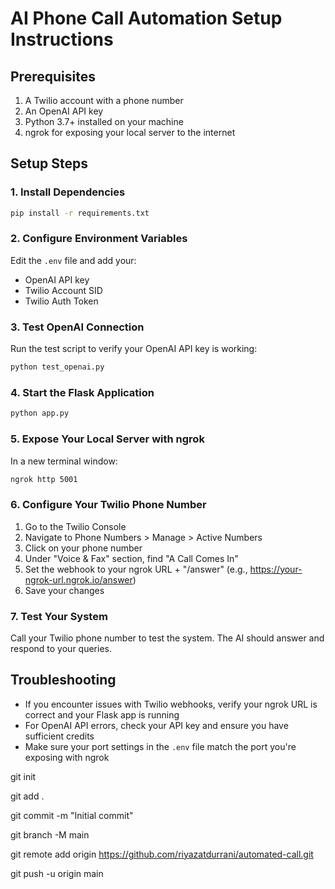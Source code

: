 # AI Phone Call Automation Setup Instructions

## Prerequisites
1. A Twilio account with a phone number
2. An OpenAI API key
3. Python 3.7+ installed on your machine
4. ngrok for exposing your local server to the internet

## Setup Steps

### 1. Install Dependencies
```bash
pip install -r requirements.txt
```

### 2. Configure Environment Variables
Edit the `.env` file and add your:
- OpenAI API key
- Twilio Account SID
- Twilio Auth Token

### 3. Test OpenAI Connection
Run the test script to verify your OpenAI API key is working:
```bash
python test_openai.py
```

### 4. Start the Flask Application
```bash
python app.py
```

### 5. Expose Your Local Server with ngrok
In a new terminal window:
```bash
ngrok http 5001
```

### 6. Configure Your Twilio Phone Number
1. Go to the Twilio Console
2. Navigate to Phone Numbers > Manage > Active Numbers
3. Click on your phone number
4. Under "Voice & Fax" section, find "A Call Comes In"
5. Set the webhook to your ngrok URL + "/answer" (e.g., https://your-ngrok-url.ngrok.io/answer)
6. Save your changes

### 7. Test Your System
Call your Twilio phone number to test the system. The AI should answer and respond to your queries.

## Troubleshooting
- If you encounter issues with Twilio webhooks, verify your ngrok URL is correct and your Flask app is running
- For OpenAI API errors, check your API key and ensure you have sufficient credits
- Make sure your port settings in the `.env` file match the port you're exposing with ngrok 

git init 

git add . 

git commit -m "Initial commit" 

git branch -M main 

git remote add origin https://github.com/riyazatdurrani/automated-call.git 

git push -u origin main 